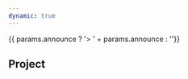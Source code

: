 ```yaml
---
dynamic: true
---
```


<script setup>
import ProjectCard from '../../projects/ProjectCard.vue'
import EventSchedule from '../EventSchedule.vue'
import EventMedia from '../EventMedia.vue'
import EventDetails from '../EventDetails.vue'
import { useData } from 'vitepress'
const { params, frontmatter: f } = useData()
</script>

<EventDetails v-bind="f" />

<youtube-embed v-if="f.youtube_video" :video="f.youtube_video"></youtube-embed>

{{ params.announce ? '> ' + params.announce : ''}}

<!-- @content -->

<EventSchedule :schedule="f.schedule" />

<EventMedia class="mt-4" :media="f.media" />

## Project

<ProjectCard class="m-4 max-w-55ch" v-bind="f?.project" />

<!-- <pre class="text-xs">{{ frontmatter }}</pre> -->

<youtube-embed v-if="f.live_stream" :video="f.live_stream"></youtube-embed>
